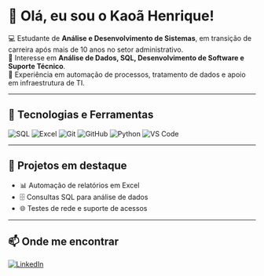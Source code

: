 # 👋 Olá, eu sou o Kaoã Henrique!

💻 Estudante de **Análise e Desenvolvimento de Sistemas**, em transição de carreira após mais de 10 anos no setor administrativo.  
🔹 Interesse em **Análise de Dados, SQL, Desenvolvimento de Software e Suporte Técnico**.  
🔹 Experiência em automação de processos, tratamento de dados e apoio em infraestrutura de TI.  

---

## 🚀 Tecnologias e Ferramentas

![SQL](https://img.shields.io/badge/SQL-025E8C?style=for-the-badge&logo=postgresql&logoColor=white)
![Excel](https://img.shields.io/badge/Excel-217346?style=for-the-badge&logo=microsoft-excel&logoColor=white)
![Git](https://img.shields.io/badge/Git-F05032?style=for-the-badge&logo=git&logoColor=white)
![GitHub](https://img.shields.io/badge/GitHub-181717?style=for-the-badge&logo=github&logoColor=white)
![Python](https://img.shields.io/badge/Python-3776AB?style=for-the-badge&logo=python&logoColor=white)
![VS Code](https://img.shields.io/badge/VS%20Code-007ACC?style=for-the-badge&logo=visual-studio-code&logoColor=white)

---

## 📌 Projetos em destaque
- 📊 Automação de relatórios em Excel  
- 🗄️ Consultas SQL para análise de dados  
- 🌐 Testes de rede e suporte de acessos  

---

## 📫 Onde me encontrar
[![LinkedIn](https://img.shields.io/badge/LinkedIn-blue?style=for-the-badge&logo=linkedin&logoColor=white)](SEU-LINKEDIN-AQUI)
